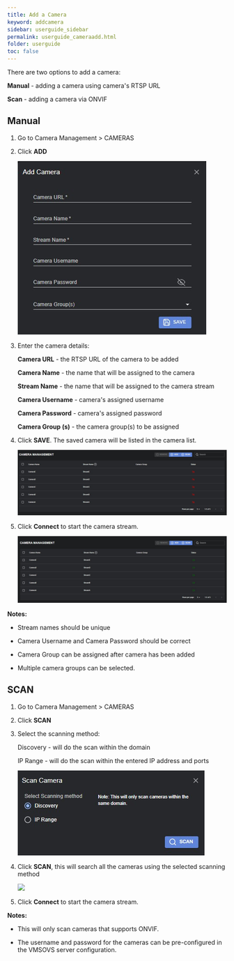 ```yaml
---
title: Add a Camera
keyword: addcamera
sidebar: userguide_sidebar
permalink: userguide_cameraadd.html
folder: userguide
toc: false
---
```


There are two options to add a camera: 

**Manual** - adding a camera using camera's RTSP URL

**Scan** - adding a camera via ONVIF



## Manual

1. Go to Camera Management > CAMERAS

2. Click **ADD**

   ![](images/userguide/addcameraform.jpg)

3. Enter the camera details:

   **Camera URL** - the RTSP URL of the camera to be added

   **Camera Name** -  the name that will be assigned to the camera

   **Stream Name** - the name that will be assigned to the camera stream

   **Camera Username** - camera's assigned username

   **Camera Password** - camera's assigned password

   **Camera Group (s)** - the camera group(s) to be assigned

   


3. Click **SAVE**. The saved camera will be listed in the camera list.

   ![](images/userguide/disconnected.jpg)

4. Click **Connect** to start the camera stream.

   ![](images/userguide/connected.jpg)



**Notes:** 

- Stream names should be unique

- Camera Username and Camera Password should be correct

- Camera Group can be assigned after camera has been added

- Multiple camera groups can be selected.

  

  

## SCAN

1. Go to Camera Management > CAMERAS

2. Click **SCAN**

3. Select the scanning method:

   Discovery - will do the scan within the domain

   IP Range - will do the scan within the entered IP address and ports

   ![](images/userguide/scanmethod.jpg)

4. Click **SCAN**, this will search all the cameras using the selected scanning method

   ![](images/userguide/scannedcameras.jpg)

5. Click **Connect** to start the camera stream.

   

**Notes:**

- This will only scan cameras that supports ONVIF.

- The username and password for the cameras can be pre-configured in the VMSOVS server configuration.

  

